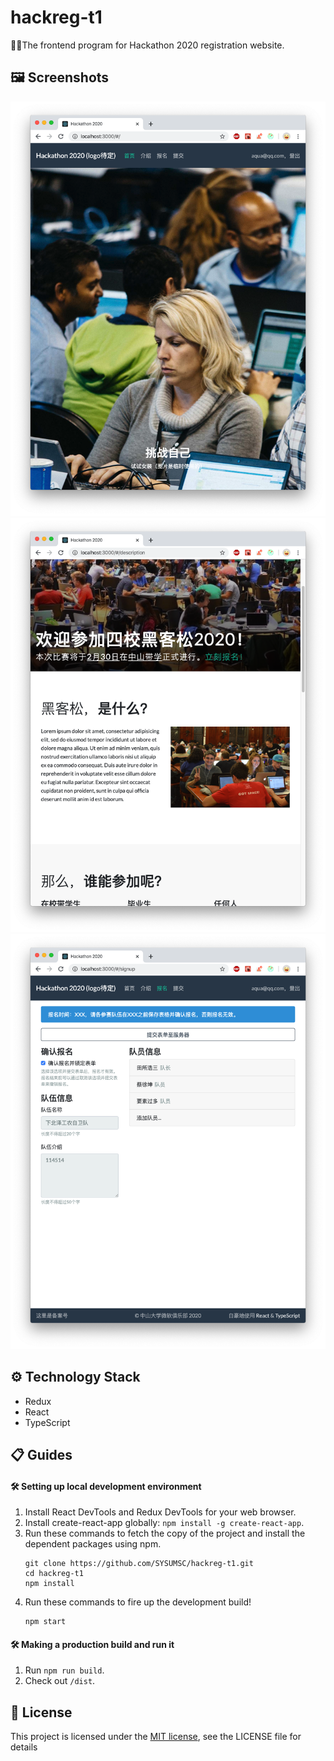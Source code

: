 # hackreg-t1
🤟🤩The frontend program for Hackathon 2020 registration website.

## 🖼 Screenshots

![pic1](https://raw.githubusercontent.com/SYSUMSC/hackreg-t1/master/img/1.png)
![pic2](https://raw.githubusercontent.com/SYSUMSC/hackreg-t1/master/img/2.png)
![pic3](https://raw.githubusercontent.com/SYSUMSC/hackreg-t1/master/img/3.png)

## ⚙️ Technology Stack
- Redux
- React
- TypeScript

## 📋 Guides

#### 🛠 Setting up local development environment
1. Install React DevTools and Redux DevTools for your web browser.
2. Install create-react-app globally: `npm install -g create-react-app`.
3. Run these commands to fetch the copy of the project and install the dependent packages using npm.
    ```
    git clone https://github.com/SYSUMSC/hackreg-t1.git
    cd hackreg-t1
    npm install
    ```
4. Run these commands to fire up the development build!
    ```
    npm start
    ```

#### 🛠 Making a production build and run it
1. Run `npm run build`.
2. Check out `/dist`.

## 🔏 License
This project is licensed under the [MIT license](https://opensource.org/licenses/mit-license.php), see the LICENSE file for details

